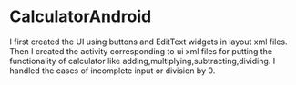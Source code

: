 # CalculatorAndroid
I first created the UI using buttons and EditText widgets in layout xml files. Then I created the activity corresponding to ui xml files for putting the functionality of calculator
like adding,multiplying,subtracting,dividing. I handled the cases of incomplete input or division by 0.
